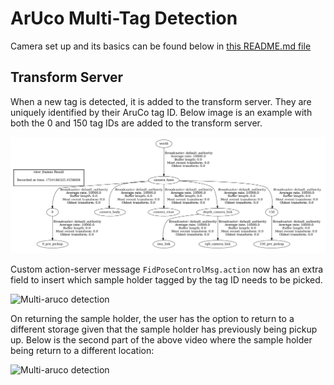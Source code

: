 # ArUco Multi-Tag Detection

Camera set up and its basics can be found below in [this README.md file](../src/aruco_pose/README.md)

## Transform Server

When a new tag is detected, it is added to the transform server. They are uniquely identified by their AruCo tag ID. Below image is an example with both the 0 and 150 tag IDs are added to the transform server. 

<img src="./images/transform_tree.png" alt="Multi-aruco detection" width="1000">

Custom action-server message `FidPoseControlMsg.action` now has an extra field to insert which sample holder tagged by the tag ID needs to be picked. 

<img src="./images/select_pick_place.gif" alt="Multi-aruco detection" width="300">

On returning the sample holder, the user has the option to return to a different storage given that the sample holder has previously being pickup up. Below is the second part of the above video where the sample holder being return to a different location:

<img src="./images/return_to_another_pickup.gif" alt="Multi-aruco detection" width="300">
